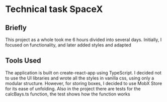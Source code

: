 # Technical task SpaceX
## Briefly
This project as a whole took me 6 hours divided into several days. Initially, I focused on functionality, and later added styles and adapted

## Tools Used
The application is built on create-react-app using TypeScript. I decided not to use the UI libraries and wrote all the styles in vanilla css, using only a modular structure. However, for storing boxes, I decided to use MobX Store for its ease of unfolding. Also in the project there are tests for the calcBays.ts function, the test shows how the function works
